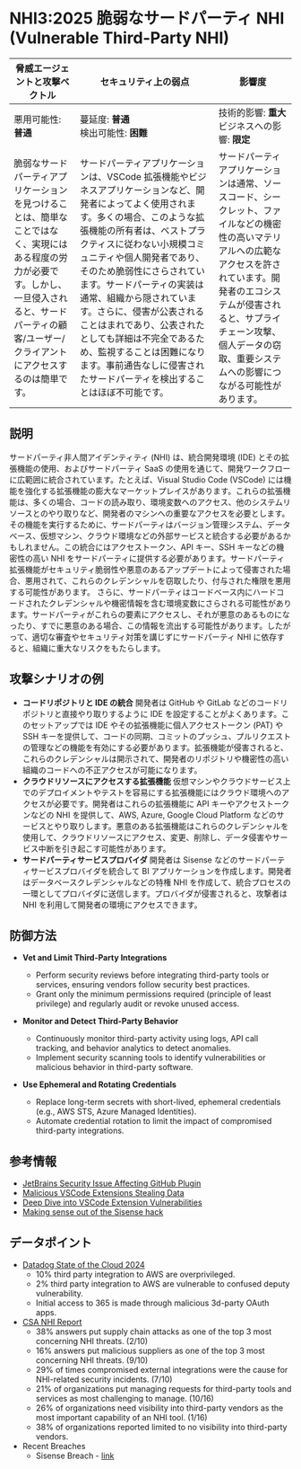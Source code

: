 # NHI3:2025 脆弱なサードパーティ NHI (Vulnerable Third-Party NHI)

| 脅威エージェントと攻撃ベクトル | セキュリティ上の弱点                     | 影響度                                             |
|--------------------------------|------------------------------------------|----------------------------------------------------|
| 悪用可能性: **普通**           | 蔓延度: **普通**<br>検出可能性: **困難** | 技術的影響: **重大**<br>ビジネスへの影響: **限定** |
| 脆弱なサードパーティアプリケーションを見つけることは、簡単なことではなく、実現にはある程度の労力が必要です。しかし、一旦侵入されると、サードパーティの顧客/ユーザー/クライアントにアクセスするのは簡単です。 | サードパーティアプリケーションは、VSCode 拡張機能やビジネスアプリケーションなど、開発者によってよく使用されます。多くの場合、このような拡張機能の所有者は、ベストプラクティスに従わない小規模コミュニティや個人開発者であり、そのため脆弱性にさらされています。サードパーティの実装は通常、組織から隠されています。さらに、侵害が公表されることはまれであり、公表されたとしても詳細は不完全であるため、監視することは困難になります。事前通告なしに侵害されたサードパーティを検出することはほぼ不可能です。 | サードパーティアプリケーションは通常、ソースコード、シークレット、ファイルなどの機密性の高いマテリアルへの広範なアクセスを許されています。開発者のエコシステムが侵害されると、サプライチェーン攻撃、個人データの窃取、重要システムへの影響につながる可能性があります。 |


## 説明

サードパーティ非人間アイデンティティ (NHI) は、統合開発環境 (IDE) とその拡張機能の使用、およびサードパーティ SaaS の使用を通じて、開発ワークフローに広範囲に統合されています。たとえば、Visual Studio Code (VSCode) には機能を強化する拡張機能の膨大なマーケットプレイスがあります。これらの拡張機能は、多くの場合、コードの読み取り、環境変数へのアクセス、他のシステムリソースとのやり取りなど、開発者のマシンへの重要なアクセスを必要とします。
その機能を実行するために、サードパーティはバージョン管理システム、データベース、仮想マシン、クラウド環境などの外部サービスと統合する必要があるかもしれません。この統合にはアクセストークン、API キー、SSH キーなどの機密性の高い NHI をサードパーティに提供する必要があります。サードパーティ拡張機能がセキュリティ脆弱性や悪意のあるアップデートによって侵害された場合、悪用されて、これらのクレデンシャルを窃取したり、付与された権限を悪用する可能性があります。
さらに、サードパーティはコードベース内にハードコードされたクレデンシャルや機密情報を含む環境変数にさらされる可能性があります。サードパーティがこれらの要素にアクセスし、それが悪意のあるものになったり、すでに悪意のある場合、この情報を流出する可能性があります。したがって、適切な審査やセキュリティ対策を講じずにサードパーティ NHI に依存すると、組織に重大なリスクをもたらします。

## 攻撃シナリオの例

* **コードリポジトリと IDE の統合** 開発者は GitHub や GitLab などのコードリポジトリと直接やり取りするように IDE を設定することがよくあります。このセットアップでは IDE やその拡張機能に個人アクセストークン (PAT) や SSH キーを提供して、コードの同期、コミットのプッシュ、プルリクエストの管理などの機能を有効にする必要があります。拡張機能が侵害されると、これらのクレデンシャルは開示されて、開発者のリポジトリや機密性の高い組織のコードへの不正アクセスが可能になります。
* **クラウドリソースにアクセスする拡張機能** 仮想マシンやクラウドサービス上でのデプロイメントやテストを容易にする拡張機能にはクラウド環境へのアクセスが必要です。開発者はこれらの拡張機能に API キーやアクセストークンなどの NHI を提供して、AWS, Azure, Google Cloud Platform などのサービスとやり取りします。悪意のある拡張機能はこれらのクレデンシャルを使用して、クラウドリソースにアクセス、変更、削除し、データ侵害やサービス中断を引き起こす可能性があります。
* **サードパーティサービスプロバイダ** 開発者は Sisense などのサードパーティサービスプロバイダを統合して BI アプリケーションを作成します。開発者はデータベースクレデンシャルなどの特権 NHI を作成して、統合プロセスの一環としてプロバイダに送信します。プロバイダが侵害されると、攻撃者は NHI を利用して開発者の環境にアクセスできます。


## 防御方法

* **Vet and Limit Third-Party Integrations**  
   - Perform security reviews before integrating third-party tools or services, ensuring vendors follow security best practices.  
   - Grant only the minimum permissions required (principle of least privilege) and regularly audit or revoke unused access.

* **Monitor and Detect Third-Party Behavior**  
   - Continuously monitor third-party activity using logs, API call tracking, and behavior analytics to detect anomalies.  
   - Implement security scanning tools to identify vulnerabilities or malicious behavior in third-party software.

* **Use Ephemeral and Rotating Credentials**  
   - Replace long-term secrets with short-lived, ephemeral credentials (e.g., AWS STS, Azure Managed Identities).  
   - Automate credential rotation to limit the impact of compromised third-party integrations.


## 参考情報
* [JetBrains Security Issue Affecting GitHub Plugin](https://blog.jetbrains.com/security/2024/06/updates-for-security-issue-affecting-intellij-based-ides-2023-1-and-github-plugin/)
* [Malicious VSCode Extensions Stealing Data](https://blog.checkpoint.com/securing-the-cloud/malicious-vscode-extensions-with-more-than-45k-downloads-steal-pii-and-enable-backdoors/)
* [Deep Dive into VSCode Extension Vulnerabilities](https://snyk.io/blog/visual-studio-code-extension-security-vulnerabilities-deep-dive/)
* [Making sense out of the Sisense hack](https://medium.com/@ronilichtman/making-sense-out-of-the-sisense-hack-f61a3d9b80a7)


## データポイント
* [Datadog State of the Cloud 2024]((https://www.datadoghq.com/state-of-cloud-security/))
    * 10% third party integration to AWS are overprivileged.
    * 2% third party integration to AWS are vulnerable to confused deputy vulnerability.
    * Initial access to 365 is made through malicious 3d-party OAuth apps.
* [CSA NHI Report](https://cloudsecurityalliance.org/artifacts/state-of-non-human-identity-security-survey-report)
    * 38% answers put supply chain attacks as one of the top 3 most concerning NHI threats. (2/10)
    * 16% answers put malicious suppliers as one of the top 3 most concerning NHI threats. (9/10)
    * 29% of times compromised external integrations were the cause for NHI-related security incidents. (7/10)
    * 21% of organizations put managing requests for third-party tools and services as most challenging to manage. (10/16)
    * 26% of organizations need visibility into third-party vendors as the most important capability of an NHI tool. (1/16)
    * 38% of organizations reported limited to no visibility into third-party vendors.
* Recent Breaches
    * Sisense Breach - [link](https://medium.com/@ronilichtman/making-sense-out-of-the-sisense-hack-f61a3d9b80a7)
